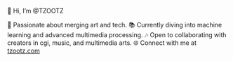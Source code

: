 👋 Hi, I’m @TZOOTZ

🚀 Passionate about merging art and tech.
📚 Currently diving into machine learning and advanced multimedia processing.
🎶 Open to collaborating with creators in cgi, music, and multimedia arts.
🌐 Connect with me at [tzootz.com](https://www.tzootz.com)

<!---
@TZOOTZ | This repository is ✨ unique ✨ because it's where creativity meets technology. Preview for a glimpse into our journey!
--->
